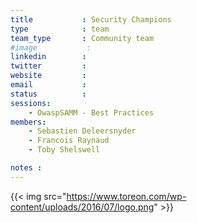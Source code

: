 ```yaml
---
title           : Security Champions
type            : team
team_type       : Community team
#image           :
linkedin        :
twitter         :
website         :
email           :
status          :
sessions:
    - OwaspSAMM - Best Practices
members:
    - Sebastien Deleersnyder
    - Francois Raynaud
    - Toby Shelswell

notes :
---
```



{{< img src="https://www.toreon.com/wp-content/uploads/2016/07/logo.png" >}}



